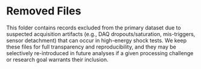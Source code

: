 # Removed Files
This folder contains records excluded from the primary dataset due to suspected acquisition artifacts (e.g., DAQ dropouts/saturation, mis-triggers, sensor detachment) that can occur in high-energy shock tests. We keep these files for full transparency and reproducibility, and they may be selectively re-introduced in future analyses if a given processing challenge or research goal warrants their inclusion.